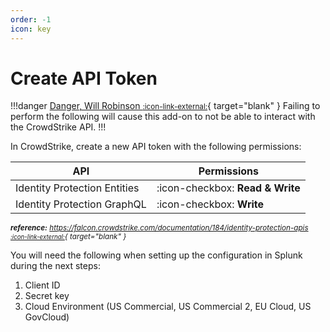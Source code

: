 ```yaml
---
order: -1
icon: key
---
```


# Create API Token

!!!danger [Danger, Will Robinson <small>:icon-link-external:</small>](https://cultural-phenomenons.fandom.com/wiki/Danger,_Will_Robinson){ target="blank" }
Failing to perform the following will cause this add-on to not be able to interact with the CrowdStrike API.
!!!

In CrowdStrike, create a new API token with the following permissions:

API | Permissions
--- | -----------
Identity Protection Entities | :icon-checkbox: **Read & Write**
Identity Protection GraphQL | :icon-checkbox: **Write**

_<small>**reference:** [https://falcon.crowdstrike.com/documentation/184/identity-protection-apis <small>:icon-link-external:</small>](https://falcon.crowdstrike.com/documentation/184/identity-protection-apis){ target="blank" }</small>_

You will need the following when setting up the configuration in Splunk during the next steps:

1. Client ID
2. Secret key
3. Cloud Environment (US Commercial, US Commercial 2, EU Cloud, US GovCloud)
